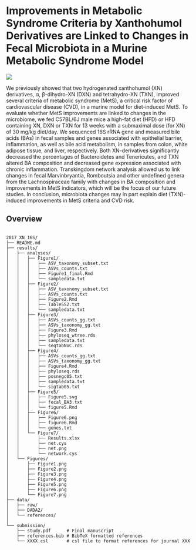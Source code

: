 # Improvements in Metabolic Syndrome Criteria by Xanthohumol Derivatives are Linked to Changes in Fecal Microbiota in a Murine Metabolic Syndrome Model 

![](https://img.shields.io/badge/PhD-project-hotpink.svg?style=flat)

We previously showed that two hydrogenated xanthohumol (XN) derivatives, α, β-dihydro-XN (DXN) and tetrahydro-XN (TXN), improved several criteria of metabolic syndrome (MetS), a critical risk factor of cardiovascular disease 
(CVD), in a murine model for diet-induced MetS. To evaluate whether MetS improvements are linked to changes in the microbiome, we fed C57BL/6J male mice a high-fat diet (HFD) or HFD containing XN, DXN or TXN for 13 weeks with a 
submaximal dose (for XN) of 30 mg/kg diet/day. We sequenced 16S rRNA gene and measured bile acids (BAs) in fecal samples and genes associated with epithelial barrier, inflammation, as well as bile acid metabolism, in samples from 
colon, white adipose tissue, and liver, respectively. Both XN-derivatives significantly decreased the percentages of Bacteroidetes and Tenericutes, and TXN altered BA composition and decreased gene expression associated with 
chronic inflammation. Transkingdom network analysis allowed us to link changes in fecal Marvinbryantia, Romboutsia and other undefined genera from the Lachnospiraceae family with changes in BA composition and improvements in MetS 
indicators, which will be the focus of our future studies. In conclusion, microbiota changes may in part explain diet (TXN)-induced improvements in MetS criteria and CVD risk.

## Overview

```text

2017_XN_16S/
├── README.md
├── results/
│   ├── analyses/
│   │   ├── Figure1/
│	│	│	├── ASV_taxonomy_subset.txt
│	│	│	├── ASVs_counts.txt
│	│	│	├── Figure1_final.Rmd
│	│	│	└── sampledata.txt
│   │   ├── Figure2/
│	│	│	├── ASV_taxonomy_subset.txt
│	│	│	├── ASVs_counts.txt
│	│	│	├── Figure2.Rmd
│	│	│	├── TableSS2.txt
│	│	│	└── sampledata.txt			
│   │   ├── Figure3/
│	│	│	├── ASVs_counts_gg.txt
│	│	│	├── ASVs_taxonomy_gg.txt
│	│	│	├── Figure3.Rmd
│	│	│	├── phyloseq_wtree.rds
│	│	│	├── sampledata.txt
│	│	│	└── seqtabNoC.rds
│   │   ├── Figure4/
│	│	│	├── ASVs_counts_gg.txt
│	│	│	├── ASVs_taxonomy_gg.txt
│	│	│	├── Figure4.Rmd
│	│	│	├── phyloseq.rds
│	│	│	├── posnegc05.txt
│	│	│	├── sampledata.txt
│	│	│	└── sigtab05.txt
│   │   ├── Figure5/
│	│	│	├── Figure5.svg
│	│	│	├── fecal_BA3.txt
│	│	│	└── figure5.Rmd
│   │   ├── Figure6/
│	│	│	├── Figure6.png
│	│	│	├── figure6.Rmd
│	│	│	└── genes.txt
│   │   └── Figure7/
│	│		├── Results.xlsx
│	│		├── net.cys
│	│		├── net.png
│	│		└── network.cys
│   └── Figures/
│       ├── Figure1.png
│       ├── Figure2.png
│       ├── Figure3.png
│       ├── Figure4.png
│       ├── Figure5.png
│       ├── Figure6.png
│       └── Figure7.png
├── data/
│	├── raw/
│	├── DADA2/
│	└── references/
│
└── submission/
	├── study.pdf      # Final manuscript
	├── references.bib # BibTeX formatted references
	└── XXXX.csl       # csl file to format references for journal XXX

```
